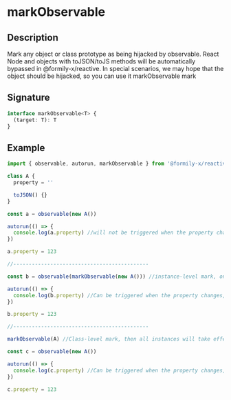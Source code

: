 # markObservable

## Description

Mark any object or class prototype as being hijacked by observable. React Node and objects with toJSON/toJS methods will be automatically bypassed in @formily-x/reactive. In special scenarios, we may hope that the object should be hijacked, so you can use it markObservable mark

## Signature

```ts
interface markObservable<T> {
  (target: T): T
}
```

## Example

```ts
import { observable, autorun, markObservable } from '@formily-x/reactive'

class A {
  property = ''

  toJSON() {}
}

const a = observable(new A())

autorun(() => {
  console.log(a.property) //will not be triggered when the property changes, because there is a toJSON method in the A instance
})

a.property = 123

//--------------------------------------------

const b = observable(markObservable(new A())) //instance-level mark, only valid for the current instance

autorun(() => {
  console.log(b.property) //Can be triggered when the property changes, because it has been marked as observable
})

b.property = 123

//--------------------------------------------

markObservable(A) //Class-level mark, then all instances will take effect

const c = observable(new A())

autorun(() => {
  console.log(c.property) //Can be triggered when the property changes, because it has been marked as observable
})

c.property = 123
```
